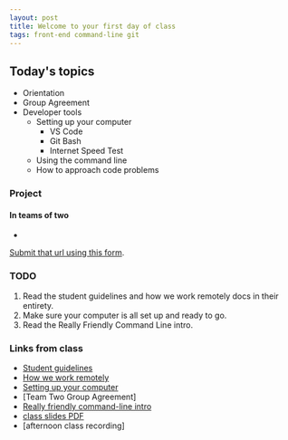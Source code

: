 ```yaml
---
layout: post
title: Welcome to your first day of class
tags: front-end command-line git
---
```


## Today's topics

- Orientation
- Group Agreement
- Developer tools
  - Setting up your computer
    - VS Code
    - Git Bash
    - Internet Speed Test
  - Using the command line
  - How to approach code problems

### Project
#### In teams of two
- 


[Submit that url using this form](https://forms.gle/hKL37abHZ7TEoyWT6).

### TODO

1. Read the student guidelines and how we work remotely docs in their entirety.
2. Make sure your computer is all set up and ready to go.
3. Read the Really Friendly Command Line intro.

### Links from class

* [Student guidelines](https://drive.google.com/open?id=17j7lH4BTArHwF9TMN9bzDO05REuXflpYCa8JnV1KDLI&authuser=1)
* [How we work remotely](https://docs.google.com/document/d/1l2RYOM-fdJCgd7nWbXp2k_t6xNDNRVZDlqEfn83TACg/edit?usp=sharing)
* [Setting up your computer](https://drive.google.com/open?id=1ibV4dA4ciQsxn9MT7TV4-e_KgzUQwCQ7O1zEVfxy_28&authuser=1)
* [Team Two Group Agreement]
* [Really friendly command-line intro](https://drive.google.com/open?id=1E4ALJrjclTYE4C6lwIV517-SOXiZ-Dqb)
* [class slides PDF](https://drive.google.com/file/d/1lwNtUTnNRvwx6mednOf2m95bZwpiV13g/view?usp=sharing)
* [afternoon class recording]
